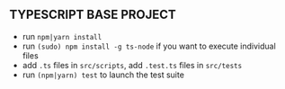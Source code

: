 ## TYPESCRIPT BASE PROJECT

- run `npm|yarn install`
- run `(sudo) npm install -g ts-node` if you want to execute individual files
- add `.ts` files in `src/scripts`, add `.test.ts` files in `src/tests`
- run `(npm|yarn) test` to launch the test suite
